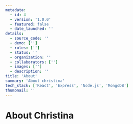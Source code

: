 ```yaml
---
metadata:  
  - id: 4 
  - version: '1.0.0' 
  - featured: false 
  - date_launched: '' 
details: 
  - source_code: ''
  - demo: ['']
  - roles: ['']
  - status: ''
  - organization: ''
  - collaborators: ['']
  - images: ['']
  - description: ''
title: 'About'
summary: 'About christina'
tech_stack: ['React', 'Express', 'Node.js', 'MongoDB']
thumbnail: ''
---
```


# About Christina